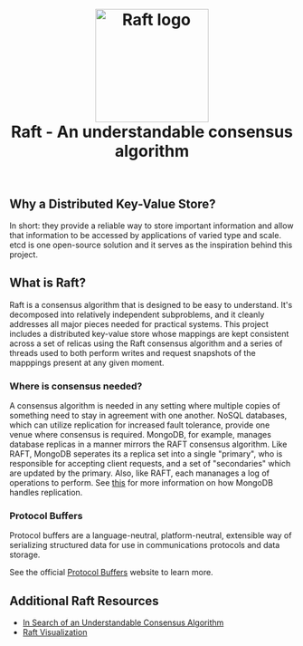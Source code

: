 <h1 align="center">
    <br>
    <img src="https://raft.github.io/logo/annie-solo.png" alt="Raft logo" width="200">
    <br>
    Raft - An understandable consensus algorithm
    <br>
    <br>
</h1>

## Why a Distributed Key-Value Store?

In short: they provide a reliable way to store important information and allow
that information to be accessed by applications of varied type and scale.
etcd is one open-source solution and it serves as the inspiration behind this
project.

## What is Raft?

Raft is a consensus algorithm that is designed to be easy to understand. It's
decomposed into relatively independent subproblems, and it cleanly
addresses all major pieces needed for practical systems.  This project
includes a distributed key-value store whose mappings are kept consistent across
a set of relicas using the Raft consensus algorithm and a series of threads
used to both perform writes and request snapshots of the mapppings present
at any given moment.

### Where is consensus needed?

A consensus algorithm is needed in any setting where multiple copies of
something need to stay in agreement with one another.  NoSQL databases, which
can utilize replication for increased fault tolerance, provide one venue where
consensus is required.  MongoDB, for example, manages database replicas in a
manner mirrors the RAFT consensus algorithm.  Like RAFT, MongoDB seperates
its a replica set into a single "primary", who is responsible for accepting
client requests, and a set of "secondaries" which are updated by the primary.
Also, like RAFT, each mananages a log of operations to perform.  See [this](https://docs.mongodb.com/manual/replication/) for
more information on how MongoDB handles replication.

### Protocol Buffers

Protocol buffers are a language-neutral, platform-neutral, extensible way of
serializing structured data for use in communications protocols and data storage.

See the official
[Protocol Buffers](https://developers.google.com/protocol-buffers/) website to
learn more.
   
## Additional Raft Resources

- [In Search of an Understandable Consensus Algorithm](https://raft.github.io/raft.pdf)
- [Raft Visualization](https://raft.github.io/)
